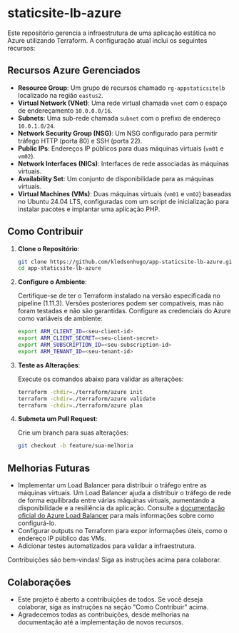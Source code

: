 # staticsite-lb-azure

Este repositório gerencia a infraestrutura de uma aplicação estática no Azure utilizando Terraform. A configuração atual inclui os seguintes recursos:

## Recursos Azure Gerenciados

- **Resource Group**: Um grupo de recursos chamado `rg-appstaticsitelb` localizado na região `eastus2`.
- **Virtual Network (VNet)**: Uma rede virtual chamada `vnet` com o espaço de endereçamento `10.0.0.0/16`.
- **Subnets**: Uma sub-rede chamada `subnet` com o prefixo de endereço `10.0.1.0/24`.
- **Network Security Group (NSG)**: Um NSG configurado para permitir tráfego HTTP (porta 80) e SSH (porta 22).
- **Public IPs**: Endereços IP públicos para duas máquinas virtuais (`vm01` e `vm02`).
- **Network Interfaces (NICs)**: Interfaces de rede associadas às máquinas virtuais.
- **Availability Set**: Um conjunto de disponibilidade para as máquinas virtuais.
- **Virtual Machines (VMs)**: Duas máquinas virtuais (`vm01` e `vm02`) baseadas no Ubuntu 24.04 LTS, configuradas com um script de inicialização para instalar pacotes e implantar uma aplicação PHP.

## Como Contribuir

1. **Clone o Repositório**:
   
   ```bash
   git clone https://github.com/kledsonhugo/app-staticsite-lb-azure.git
   cd app-staticsite-lb-azure
   ```

2. **Configure o Ambiente**:

   Certifique-se de ter o Terraform instalado na versão especificada no pipeline (1.11.3). Versões posteriores podem ser compatíveis, mas não foram testadas e não são garantidas.
   Configure as credenciais do Azure como variáveis de ambiente:

   ```bash
   export ARM_CLIENT_ID=<seu-client-id>
   export ARM_CLIENT_SECRET=<seu-client-secret>
   export ARM_SUBSCRIPTION_ID=<seu-subscription-id>
   export ARM_TENANT_ID=<seu-tenant-id>
   ```

3. **Teste as Alterações**:

   Execute os comandos abaixo para validar as alterações:

   ```bash
   terraform -chdir=./terraform/azure init
   terraform -chdir=./terraform/azure validate
   terraform -chdir=./terraform/azure plan
   ```

4. **Submeta um Pull Request**:

   Crie um branch para suas alterações:

   ```bash
   git checkout -b feature/sua-melhoria
   ```

## Melhorias Futuras

- Implementar um Load Balancer para distribuir o tráfego entre as máquinas virtuais. Um Load Balancer ajuda a distribuir o tráfego de rede de forma equilibrada entre várias máquinas virtuais, aumentando a disponibilidade e a resiliência da aplicação. Consulte a [documentação oficial do Azure Load Balancer](https://learn.microsoft.com/azure/load-balancer/load-balancer-overview) para mais informações sobre como configurá-lo.
- Configurar outputs no Terraform para expor informações úteis, como o endereço IP público das VMs.
- Adicionar testes automatizados para validar a infraestrutura.

Contribuições são bem-vindas! Siga as instruções acima para colaborar.

## Colaborações

- Este projeto é aberto a contribuições de todos. Se você deseja colaborar, siga as instruções na seção "Como Contribuir" acima.
- Agradecemos todas as contribuições, desde melhorias na documentação até a implementação de novos recursos.